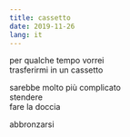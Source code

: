 ```yaml
---
title: cassetto
date: 2019-11-26
lang: it
---
```

per qualche tempo vorrei  
trasferirmi in un cassetto

sarebbe molto più complicato  
stendere  
fare la doccia

abbronzarsi
